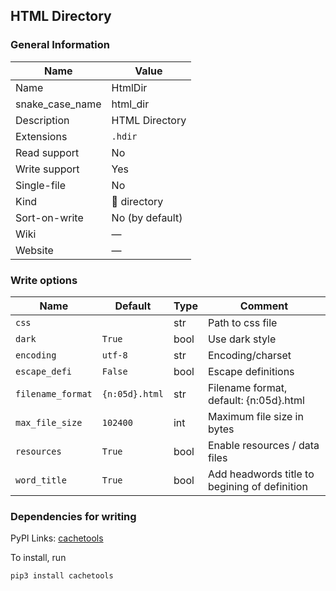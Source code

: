 
## HTML Directory ##

### General Information ###
Name | Value
---- | -------
Name | HtmlDir
snake_case_name | html_dir
Description | HTML Directory
Extensions | `.hdir`
Read support | No
Write support | Yes
Single-file | No
Kind | 📁 directory
Sort-on-write | No (by default)
Wiki | ―
Website | ―



### Write options ###
Name | Default | Type | Comment
---- | ------- | ---- | -------
`css` |  | str | Path to css file
`dark` | `True` | bool | Use dark style
`encoding` | `utf-8` | str | Encoding/charset
`escape_defi` | `False` | bool | Escape definitions
`filename_format` | `{n:05d}.html` | str | Filename format, default: {n:05d}.html
`max_file_size` | `102400` | int | Maximum file size in bytes
`resources` | `True` | bool | Enable resources / data files
`word_title` | `True` | bool | Add headwords title to begining of definition


### Dependencies for writing ###
PyPI Links: [cachetools](https://pypi.org/project/cachetools)

To install, run

    pip3 install cachetools


